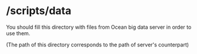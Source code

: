 /scripts/data
=============

You should fill this directory with files from Ocean big data server in order to use them.

(The path of this directory corresponds to the path of server's counterpart)